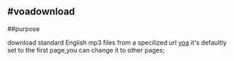 #voadownload
-----------------

##purpose

download standard English mp3 files from a specilized url [voa](www.51voa.com)
it's defaultly set to the first page,you can change it to other pages;
